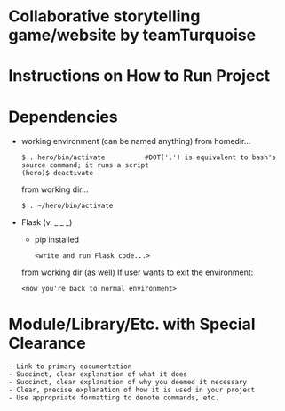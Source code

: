 # Collaborative storytelling game/website by teamTurquoise

# Instructions on How to Run Project 

# Dependencies
  - working environment (can be named anything)
        from homedir...

    ```$ python3 -m venv hero         #hero can be anything
    $ . hero/bin/activate          #DOT('.') is equivalent to bash's source command; it runs a script
    (hero)$ deactivate
     ```
    from working dir...
    ```
    $ . ~/hero/bin/activate
    
     ```
  - Flask (v. _ _ _)
    - pip installed
      ```(hero)$ pip3 install flask
      <write and run Flask code...>
      ```
    from working dir (as well) If user wants to exit the environment:
    ```(hero)$ deactivate
    <now you're back to normal environment>
    ```
# Module/Library/Etc. with Special Clearance
    - Link to primary documentation
    - Succinct, clear explanation of what it does
    - Succinct, clear explanation of why you deemed it necessary
    - Clear, precise explanation of how it is used in your project
    - Use appropriate formatting to denote commands, etc.
